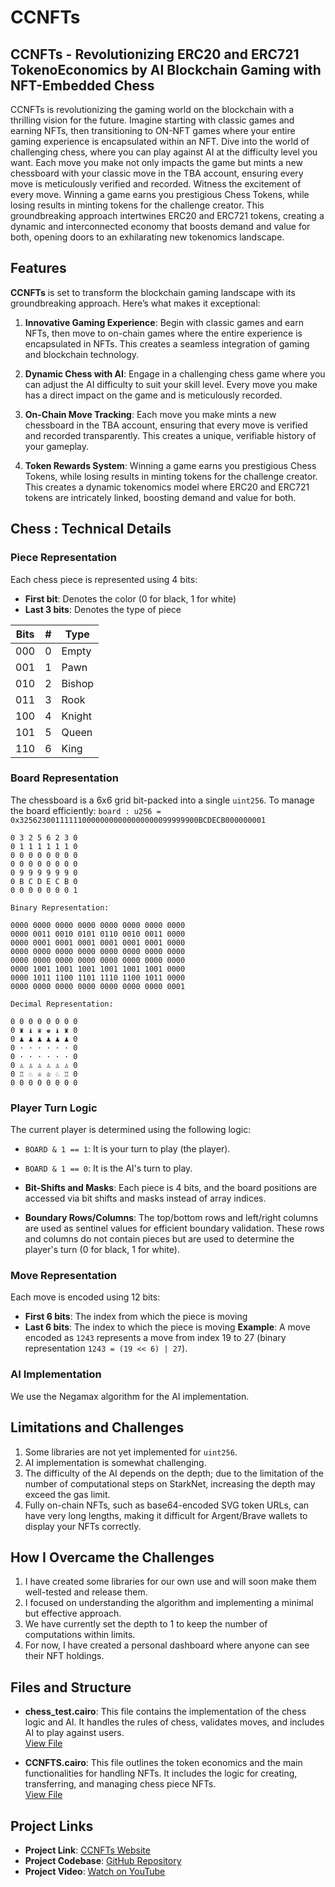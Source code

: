 # CCNFTs 


## CCNFTs - Revolutionizing ERC20 and ERC721 TokenoEconomics by AI Blockchain Gaming with NFT-Embedded Chess

CCNFTs is revolutionizing the gaming world on the blockchain with a thrilling vision for the future. Imagine starting with classic games and earning NFTs, then transitioning to ON-NFT games where your entire gaming experience is encapsulated within an NFT. Dive into the world of challenging chess, where you can play against AI at the difficulty level you want. Each move you make not only impacts the game but mints a new chessboard with your classic move in the TBA account, ensuring every move is meticulously verified and recorded. Witness the excitement of every move. Winning a game earns you prestigious Chess Tokens, while losing results in minting tokens for the challenge creator. This groundbreaking approach intertwines ERC20 and ERC721 tokens, creating a dynamic and interconnected economy that boosts demand and value for both, opening doors to an exhilarating new tokenomics landscape.


## Features

**CCNFTs** is set to transform the blockchain gaming landscape with its groundbreaking approach. Here’s what makes it exceptional:

1. **Innovative Gaming Experience**: Begin with classic games and earn NFTs, then move to on-chain games where the entire experience is encapsulated in NFTs. This creates a seamless integration of gaming and blockchain technology.

2. **Dynamic Chess with AI**: Engage in a challenging chess game where you can adjust the AI difficulty to suit your skill level. Every move you make has a direct impact on the game and is meticulously recorded.

3. **On-Chain Move Tracking**: Each move you make mints a new chessboard in the TBA account, ensuring that every move is verified and recorded transparently. This creates a unique, verifiable history of your gameplay.

4. **Token Rewards System**: Winning a game earns you prestigious Chess Tokens, while losing results in minting tokens for the challenge creator. This creates a dynamic tokenomics model where ERC20 and ERC721 tokens are intricately linked, boosting demand and value for both.

## Chess : Technical Details

### Piece Representation

Each chess piece is represented using 4 bits:

- **First bit**: Denotes the color (0 for black, 1 for white)
- **Last 3 bits**: Denotes the type of piece

| Bits | # | Type   |
|------|---|--------|
| 000  | 0 | Empty  |
| 001  | 1 | Pawn   |
| 010  | 2 | Bishop |
| 011  | 3 | Rook   |
| 100  | 4 | Knight |
| 101  | 5 | Queen  |
| 110  | 6 | King   |

### Board Representation

The chessboard is a 6x6 grid bit-packed into a single `uint256`. To manage the board efficiently: 
```board : u256 = 0x3256230011111100000000000000000099999900BCDECB000000001 ```

```0 0 0 0 0 0 0 0 
0 3 2 5 6 2 3 0
0 1 1 1 1 1 1 0
0 0 0 0 0 0 0 0
0 0 0 0 0 0 0 0
0 9 9 9 9 9 9 0 
0 B C D E C B 0
0 0 0 0 0 0 0 1 

Binary Representation:

0000 0000 0000 0000 0000 0000 0000 0000
0000 0011 0010 0101 0110 0010 0011 0000
0000 0001 0001 0001 0001 0001 0001 0000
0000 0000 0000 0000 0000 0000 0000 0000
0000 0000 0000 0000 0000 0000 0000 0000
0000 1001 1001 1001 1001 1001 1001 0000
0000 1011 1100 1101 1110 1100 1011 0000
0000 0000 0000 0000 0000 0000 0000 0001

Decimal Representation:

0 0 0 0 0 0 0 0
0 ♜ ♝ ♛ ♚ ♝ ♜ 0
0 ♟ ♟ ♟ ♟ ♟ ♟ 0
0 · · · · · · 0
0 · · · · · · 0
0 ♙ ♙ ♙ ♙ ♙ ♙ 0
0 ♖ ♘ ♕ ♔ ♘ ♖ 0
0 0 0 0 0 0 0 0
```

### Player Turn Logic

The current player is determined using the following logic:
- `BOARD & 1 == 1`: It is your turn to play (the player).
- `BOARD & 1 == 0`: It is the AI's turn to play.


- **Bit-Shifts and Masks**: Each piece is 4 bits, and the board positions are accessed via bit shifts and masks instead of array indices.
- **Boundary Rows/Columns**: The top/bottom rows and left/right columns are used as sentinel values for efficient boundary validation. These rows and columns do not contain pieces but are used to determine the player's turn (0 for black, 1 for white).
### Move Representation
Each move is encoded using 12 bits:
- **First 6 bits**: The index from which the piece is moving
- **Last 6 bits**: The index to which the piece is moving
**Example**: A move encoded as `1243` represents a move from index 19 to 27 (binary representation `1243 = (19 << 6) | 27`).


### AI Implementation

We use the Negamax algorithm for the AI implementation.

## Limitations and Challenges

1. Some libraries are not yet implemented for `uint256`.
2. AI implementation is somewhat challenging.
3. The difficulty of the AI depends on the depth; due to the limitation of the number of computational steps on StarkNet, increasing the depth may exceed the gas limit.
4. Fully on-chain NFTs, such as base64-encoded SVG token URLs, can have very long lengths, making it difficult for Argent/Brave wallets to display your NFTs correctly.

## How I Overcame the Challenges

1. I have created some libraries for our own use and will soon make them well-tested and release them.
2. I focused on understanding the algorithm and implementing a minimal but effective approach.
3. We have currently set the depth to 1 to keep the number of computations within limits.
4. For now, I have created a personal dashboard where anyone can see their NFT holdings.

## Files and Structure

- **chess_test.cairo**: This file contains the implementation of the chess logic and AI. It handles the rules of chess, validates moves, and includes AI to play against users.  
  [View File](https://github.com/PavitraAgarwal21/CCNFTS/blob/main/chess_contract/src/chess_test.cairo)

- **CCNFTS.cairo**: This file outlines the token economics and the main functionalities for handling NFTs. It includes the logic for creating, transferring, and managing chess piece NFTs.  
  [View File](https://github.com/PavitraAgarwal21/CCNFTS/blob/main/chess_contract/src/CCNFTS.cairo)

## Project Links

- **Project Link**: [CCNFTs Website](https://ccnfts.vercel.app/)
- **Project Codebase**: [GitHub Repository](https://github.com/PavitraAgarwal21/CCNFTS)
- **Project Video**: [Watch on YouTube](https://youtu.be/a_gTtDXRvBM)